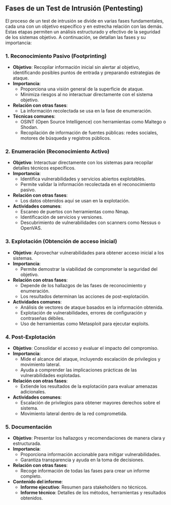 ## Fases de un Test de Intrusión (Pentesting)

El proceso de un test de intrusión se divide en varias fases fundamentales, cada una con un objetivo específico y en estrecha relación con las demás. Estas etapas permiten un análisis estructurado y efectivo de la seguridad de los sistemas objetivo. A continuación, se detallan las fases y su importancia:

### 1. Reconocimiento Pasivo (Footprinting)

- **Objetivo**: Recopilar información inicial sin alertar al objetivo, identificando posibles puntos de entrada y preparando estrategias de ataque.
- **Importancia**:
    - Proporciona una visión general de la superficie de ataque.
    - Minimiza riesgos al no interactuar directamente con el sistema objetivo.
- **Relación con otras fases**:
    - La información recolectada se usa en la fase de enumeración.
- **Técnicas comunes**:
    - OSINT (Open Source Intelligence) con herramientas como Maltego o Shodan.
    - Recopilación de información de fuentes públicas: redes sociales, motores de búsqueda y registros públicos.

### 2. Enumeración (Reconocimiento Activo)

- **Objetivo**: Interactuar directamente con los sistemas para recopilar detalles técnicos específicos.
- **Importancia**:
    - Identifica vulnerabilidades y servicios abiertos explotables.
    - Permite validar la información recolectada en el reconocimiento pasivo.
- **Relación con otras fases**:
    - Los datos obtenidos aquí se usan en la explotación.
- **Actividades comunes**:
    - Escaneo de puertos con herramientas como Nmap.
    - Identificación de servicios y versiones.
    - Descubrimiento de vulnerabilidades con scanners como Nessus o OpenVAS.

### 3. Explotación (Obtención de acceso inicial)

- **Objetivo**: Aprovechar vulnerabilidades para obtener acceso inicial a los sistemas.
- **Importancia**:
    - Permite demostrar la viabilidad de comprometer la seguridad del objetivo.
- **Relación con otras fases**:
    - Depende de los hallazgos de las fases de reconocimiento y enumeración.
    - Los resultados determinan las acciones de post-explotación.
- **Actividades comunes**:
    - Análisis de vectores de ataque basados en la información obtenida.
    - Explotación de vulnerabilidades, errores de configuración y contraseñas débiles.
    - Uso de herramientas como Metasploit para ejecutar exploits.

### 4. Post-Explotación

- **Objetivo**: Consolidar el acceso y evaluar el impacto del compromiso.
- **Importancia**:
    - Mide el alcance del ataque, incluyendo escalación de privilegios y movimiento lateral.
    - Ayuda a comprender las implicaciones prácticas de las vulnerabilidades explotadas.
- **Relación con otras fases**:
    - Extiende los resultados de la explotación para evaluar amenazas adicionales.
- **Actividades comunes**:
    - Escalación de privilegios para obtener mayores derechos sobre el sistema.
    - Movimiento lateral dentro de la red comprometida.

### 5. Documentación

- **Objetivo**: Presentar los hallazgos y recomendaciones de manera clara y estructurada.
- **Importancia**:
    - Proporciona información accionable para mitigar vulnerabilidades.
    - Garantiza transparencia y ayuda en la toma de decisiones.
- **Relación con otras fases**:
    - Recoge información de todas las fases para crear un informe completo.
- **Contenido del informe**:
    - **Informe ejecutivo**: Resumen para stakeholders no técnicos.
    - **Informe técnico**: Detalles de los métodos, herramientas y resultados obtenidos.

